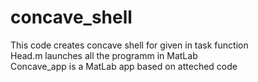 # concave_shell
This code creates concave shell for given in task function  
Head.m launches all the programm in MatLab  
Concave_app is a MatLab app based on atteched code
